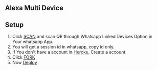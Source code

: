 ## Alexa Multi Device

## Setup

1. Click [SCAN](https://alexa-qr.onrender.com/) and scan QR through Whatsapp Linked Devices Option in Your whatsapp App.
2. You will get a session id in whatsapp, copy id only.
3. If You don't have a account in [Heroku](https://signup.heroku.com/), Create a account.
4. Click [FORK](https://github.com/5hefin/Alexa-MD/fork)
5. Now [Deploy](https://heroku.com/deploy?template=https://github.com/5hefin/Alexa-MD)
